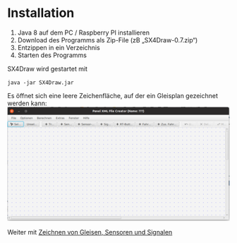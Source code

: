 # Installation

1. Java 8 auf dem PC / Raspberry PI installieren
2. Download des Programms als Zip-File (zB „SX4Draw-0.7.zip“)
3. Entzippen in ein Verzeichnis
4. Starten des Programms
   
SX4Draw wird gestartet mit

    java -jar SX4Draw.jar 

Es öffnet sich eine leere Zeichenfläche, auf der ein Gleisplan gezeichnet werden kann:
![Gleisplan](img1.png)

Weiter mit [Zeichnen von Gleisen, Sensoren und Signalen](draw_elements.md)